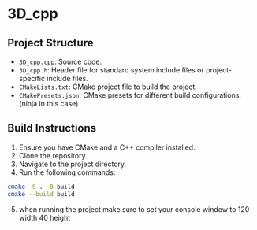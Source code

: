 # 3D_cpp 

## Project Structure

- `3D_cpp.cpp`: Source code.
- `3D_cpp.h`: Header file for standard system include files or project-specific include files.
- `CMakeLists.txt`: CMake project file to build the project.
- `CMakePresets.json`: CMake presets for different build configurations. (ninja in this case)

## Build Instructions

1. Ensure you have CMake and a C++ compiler installed.
2. Clone the repository.
3. Navigate to the project directory.
4. Run the following commands:

```sh
cmake -S . -B build
cmake --build build
```

5. when running the project make sure to set your console window to 120 width 40 height